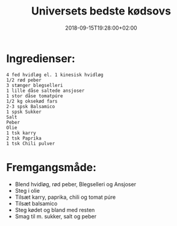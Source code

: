 ﻿---
title: "Universets bedste kødsovs"
date: 2018-09-15T19:28:00+02:00
draft: false
---
# Ingredienser:

	4 fed hvidløg el. 1 kinesisk hvidløg
	1/2 rød peber
	3 stænger blegselleri
	1 lille dåse saltede ansjoser
	1 stor dåse tomatpúre
	1/2 kg oksekød fars
	2-3 spsk Balsamico
	1 spsk Sukker
	Salt
	Peber
	Olie
	1 tsk karry
	2 tsk Paprika
	1 tsk Chili pulver

# Fremgangsmåde:

* Blend hvidløg, rød peber, Blegselleri og Ansjoser
* Steg i olie
* Tilsæt karry, paprika, chili og tomat púre
* Tilsæt balsamico
* Steg kødet og bland med resten
* Smag til m. sukker, salt og peber		